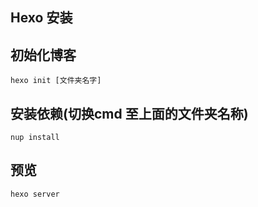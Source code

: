 ## Hexo 安装

## 初始化博客

```
hexo init [文件夹名字]
```

## 安装依赖(切换cmd 至上面的文件夹名称)

~~~
nup install
~~~

## 预览

~~~
hexo server
~~~

